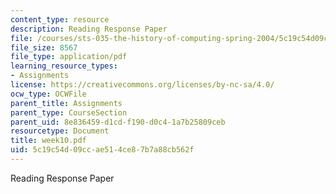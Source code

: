 ```yaml
---
content_type: resource
description: Reading Response Paper
file: /courses/sts-035-the-history-of-computing-spring-2004/5c19c54d09ccae514ce87b7a88cb562f_week10.pdf
file_size: 8567
file_type: application/pdf
learning_resource_types:
- Assignments
license: https://creativecommons.org/licenses/by-nc-sa/4.0/
ocw_type: OCWFile
parent_title: Assignments
parent_type: CourseSection
parent_uid: 8e836459-d1cd-f190-d0c4-1a7b25809ceb
resourcetype: Document
title: week10.pdf
uid: 5c19c54d-09cc-ae51-4ce8-7b7a88cb562f
---
```

Reading Response Paper